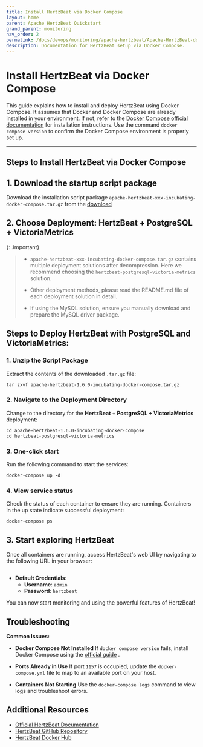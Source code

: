 ```yaml
---
title: Install HertzBeat via Docker Compose
layout: home
parent: Apache HertzBeat Quickstart
grand_parent: monitoring
nav_order: 2
permalink: /docs/devops/monitoring/apache-hertzbeat/Apache-HertzBeat-docker-compose/
description: Documentation for HertzBeat setup via Docker Compose.
---
```



# Install HertzBeat via Docker Compose

This guide explains how to install and deploy HertzBeat using Docker Compose. It assumes that Docker and Docker Compose are already installed in your environment. If not, refer to the [Docker Compose official documentation](https://docs.docker.com/compose/install/) for installation instructions. Use the command `docker compose version` to confirm the Docker Compose environment is properly set up.

---

## Steps to Install HertzBeat via Docker Compose

## 1. Download the startup script package
Download the installation script package `apache-hertzbeat-xxx-incubating-docker-compose.tar.gz` from the [download](https://hertzbeat.apache.org/docs/download)

## 2. Choose Deployment: HertzBeat + PostgreSQL + VictoriaMetrics

{: .important}
> * `apache-hertzbeat-xxx-incubating-docker-compose.tar.gz` contains multiple deployment solutions after decompression. Here we recommend choosing the `hertzbeat-postgresql-victoria-metrics` solution.
>
> * Other deployment methods, please read the README.md file of each deployment solution in detail.
>
> * If using the MySQL solution, ensure you manually download and prepare the MySQL driver package.


## Steps to Deploy HertzBeat with PostgreSQL and VictoriaMetrics:

### 1. Unzip the Script Package

Extract the contents of the downloaded `.tar.gz` file:

```shell
tar zxvf apache-hertzbeat-1.6.0-incubating-docker-compose.tar.gz
```

### 2. Navigate to the Deployment Directory

Change to the directory for the **HertzBeat + PostgreSQL + VictoriaMetrics** deployment:

```shell
cd apache-hertzbeat-1.6.0-incubating-docker-compose    
cd hertzbeat-postgresql-victoria-metrics
```

### 3. One-click start

Run the following command to start the services:

```shell
docker-compose up -d
```

### 4. View service status

Check the status of each container to ensure they are running. Containers in the up state indicate successful deployment:

```shell
docker-compose ps
```

## 3. Start exploring HertzBeat 
Once all containers are running, access HertzBeat's web UI by navigating to the following URL in your browser:

```shell
```

* **Default Credentials:**
    * **Username**: `admin`
    * **Password**: `hertzbeat`

You can now start monitoring and using the powerful features of HertzBeat!

## Troubleshooting

**Common Issues:**
- **Docker Compose Not Installed**
    If `docker compose version` fails, install Docker Compose using the [official guide](https://docs.docker.com/compose/install/) .

- **Ports Already in Use**
If port `1157` is occupied, update the `docker-compose.yml` file to map to an available port on your host.

- **Containers Not Starting**
Use the `docker-compose logs` command to view logs and troubleshoot errors.


## Additional Resources
* [Official HertzBeat Documentation](https://hertzbeat.apache.org/docs/)
* [HertzBeat GitHub Repository](https://github.com/apache/hertzbeat)
* [HertzBeat Docker Hub](https://hub.docker.com/r/apache/hertzbeat)